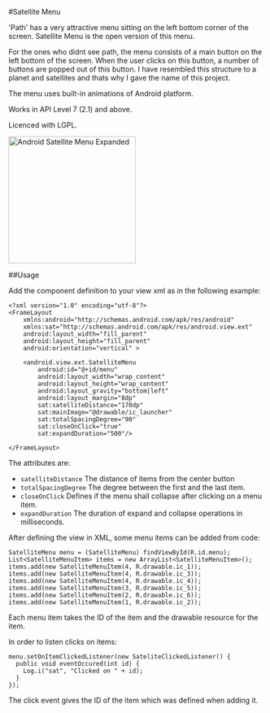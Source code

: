 #Satellite Menu

'Path' has a very attractive menu sitting on the left bottom corner of the screen. Satellite Menu is the open version of this menu. 

For the ones who didnt see path, the menu consists of a main button on the left bottom of the screen. When the user clicks on this button, a number of buttons are popped out of this button. I have resembled this structure to a planet and satellites and thats why I gave the name of this project. 

The menu uses built-in animations of Android platform. 

Works in API Level 7 (2.1) and above.

Licenced with LGPL. 

<img src="http://i.imgur.com/0Igkktd.png" height="250px" title="Android Satellite Menu Expanded"/>

##Usage

Add the component definition to your view xml as in the following example:


    <?xml version="1.0" encoding="utf-8"?>
    <FrameLayout 
        xmlns:android="http://schemas.android.com/apk/res/android"
        xmlns:sat="http://schemas.android.com/apk/res/android.view.ext"
        android:layout_width="fill_parent"
        android:layout_height="fill_parent"
        android:orientation="vertical" >

        <android.view.ext.SatelliteMenu
            android:id="@+id/menu"
            android:layout_width="wrap_content"
            android:layout_height="wrap_content"
            android:layout_gravity="bottom|left" 
            android:layout_margin="8dp"
            sat:satelliteDistance="170dp"
            sat:mainImage="@drawable/ic_launcher"
            sat:totalSpacingDegree="90"
            sat:closeOnClick="true"
            sat:expandDuration="500"/>
    
    </FrameLayout>

The attributes are:

* `satelliteDistance` The distance of items from the center button
* `totalSpacingDegree` The degree between the first and the last item.
* `closeOnClick` Defines if the menu shall collapse after clicking on a menu item.
* `expandDuration` The duration of expand and collapse operations in milliseconds.

After defining the view in XML, some menu items can be added from code:


    SatelliteMenu menu = (SatelliteMenu) findViewById(R.id.menu);
    List<SatelliteMenuItem> items = new ArrayList<SatelliteMenuItem>();
    items.add(new SatelliteMenuItem(4, R.drawable.ic_1));
    items.add(new SatelliteMenuItem(4, R.drawable.ic_3));
    items.add(new SatelliteMenuItem(4, R.drawable.ic_4));
    items.add(new SatelliteMenuItem(3, R.drawable.ic_5));
    items.add(new SatelliteMenuItem(2, R.drawable.ic_6));
    items.add(new SatelliteMenuItem(1, R.drawable.ic_2));

Each menu item takes the ID of the item and the drawable resource for the item. 

In order to listen clicks on items:

    menu.setOnItemClickedListener(new SateliteClickedListener() {
      public void eventOccured(int id) {
        Log.i("sat", "Clicked on " + id);
      }
    });

The click event gives the ID of the item which was defined when adding it. 
